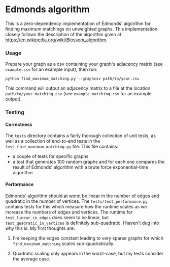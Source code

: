 # Edmonds algorithm

This is a zero-dependency implementation of Edmonds' algorithm for finding maximum matchings on unweighted graphs.
This implementation closely follows the description of the algorithm given at https://en.wikipedia.org/wiki/Blossom_algorithm.

### Usage
Prepare your graph as a csv containing your graph's adjacency matrix (see ```example.csv``` for an example input), then run:
```
python find_maximum_matching.py --graphcsv path/to/your.csv
```
This command will output an adjacency matrix to a file at the location ```path/to/your_matching.csv``` 
(see ```example_matching.csv``` for an example output).

### Testing

#### Correctness
The ```tests``` directory contains a fairly thorough collection of unit tests, as well
as a collection of end-to-end tests in the ```test_find_maximum_matching.py``` file.  This file contains:

  * a couple of tests for specific graphs
  * a test that generates 100 random graphs and for each one compares the result of Edmonds' algorithm with a brute 
force exponential-time algorithm

#### Performance

Edmonds' algorithm should at worst be linear in the number of edges and quadratic in the number of vertices.
The ```tests/test_performance.py``` contains tests for this which measure how the runtime scales as we increase the numbers of
edges and vertices.  The runtime for ```test_linear_in_edges``` does seem to be linear, but 
```test_quadratic_in_vertices``` is definitely sub-quadratic. I haven't dug into 
why this is. My first thoughts are:
    
1. I'm keeping the edges constant leading to very sparse graphs
for which ```find_maximum_matching``` scales sub-quadratically. 
    
2. Quadratic scaling only appears in the 
worst-case, but my tests  consider the average case.